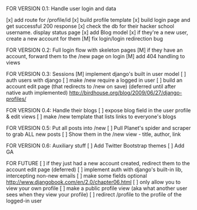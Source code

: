 FOR VERSION 0.1: Handle user login and data

[x] add route for /profile/id
[x] build profile template
[x] build login page and get successful 200 response
[x] check the db for their hacker school username. display status page
[x] add Blog model
[x] if they're a new user, create a new account for them
[M] fix login/login redirection bug

FOR VERSION 0.2: Full login flow with skeleton pages
[M] if they have an account, forward them to the /new page on login
[M] add 404 handling to views

FOR VERSION 0.3: Sessions
[M] implement django's built in user model
[ ] auth users with django
[ ] make /new require a logged in user
[ ] build an account edit page (that redirects to /new on save) (deferred until after native auth implemented) http://birdhouse.org/blog/2009/06/27/django-profiles/

FOR VERSION 0.4: Handle their blogs
[ ] expose blog field in the user profile & edit views
[ ] make /new template that lists links to everyone's blogs

FOR VERSION 0.5: Put all posts into /new
[ ] Pull Planet's spider and scraper to grab ALL new posts
[ ] Show them in the /new view - title, author, link

FOR VERSION 0.6: Auxiliary stuff
[ ] Add Twitter Bootstrap themes
[ ] Add GA

FOR FUTURE
[ ] if they just had a new account created, redirect them to the account edit page (deferred)
[ ] implement auth with django's built-in lib, intercepting non-new emails
[ ] make some fields optional http://www.djangobook.com/en/2.0/chapter06.html
[ ] only allow you to view your own profile
[ ] make a public profile view (aka what another user sees when they view your profile)
[ ] redirect /profile to the profile of the logged-in user
